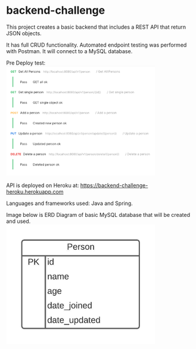 # backend-challenge

This project creates a basic backend that includes a REST API that return JSON objects.

It has full CRUD functionality.
Automated endpoint testing was performed with Postman.
It will connect to a MySQL database.

Pre Deploy test:
<br>
<img src="/predeploy_test.png" width="400px"/>


API is deployed on Heroku at: https://backend-challenge-heroku.herokuapp.com

Languages and frameworks used: Java and Spring.


Image below is ERD Diagram of basic MySQL database that will be created and used.
<br>
<img src="/erd_backend_challenge.jpeg" width="400px"/>
